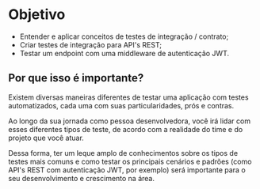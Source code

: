 # Objetivo
- Entender e aplicar conceitos de testes de integração / contrato;
- Criar testes de integração para API's REST;
- Testar um endpoint com uma middleware de autenticação JWT.


## Por que isso é importante?
Existem diversas maneiras diferentes de testar uma aplicação com testes automatizados, cada uma com suas particularidades, prós e contras.

Ao longo da sua jornada como pessoa desenvolvedora, você irá lidar com esses diferentes tipos de teste, de acordo com a realidade do time e do projeto que você atuar.

Dessa forma, ter um leque amplo de conhecimentos sobre os tipos de testes mais comuns e como testar os principais cenários e padrões (como API's REST com autenticação JWT, por exemplo) será importante para o seu desenvolvimento e crescimento na área.